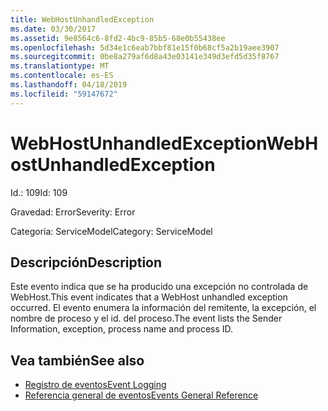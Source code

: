 ```yaml
---
title: WebHostUnhandledException
ms.date: 03/30/2017
ms.assetid: 9e8564c6-8fd2-4bc9-85b5-68e0b55438ee
ms.openlocfilehash: 5d34e1c6eab7bbf81e15f0b68cf5a2b19aee3907
ms.sourcegitcommit: 0be8a279af6d8a43e03141e349d3efd5d35f8767
ms.translationtype: MT
ms.contentlocale: es-ES
ms.lasthandoff: 04/18/2019
ms.locfileid: "59147672"
---
```

# <a name="webhostunhandledexception"></a><span data-ttu-id="a83e6-102">WebHostUnhandledException</span><span class="sxs-lookup"><span data-stu-id="a83e6-102">WebHostUnhandledException</span></span>
<span data-ttu-id="a83e6-103">Id.: 109</span><span class="sxs-lookup"><span data-stu-id="a83e6-103">Id: 109</span></span>  
  
 <span data-ttu-id="a83e6-104">Gravedad: Error</span><span class="sxs-lookup"><span data-stu-id="a83e6-104">Severity: Error</span></span>  
  
 <span data-ttu-id="a83e6-105">Categoría: ServiceModel</span><span class="sxs-lookup"><span data-stu-id="a83e6-105">Category: ServiceModel</span></span>  
  
## <a name="description"></a><span data-ttu-id="a83e6-106">Descripción</span><span class="sxs-lookup"><span data-stu-id="a83e6-106">Description</span></span>  
 <span data-ttu-id="a83e6-107">Este evento indica que se ha producido una excepción no controlada de WebHost.</span><span class="sxs-lookup"><span data-stu-id="a83e6-107">This event indicates that a WebHost unhandled exception occurred.</span></span> <span data-ttu-id="a83e6-108">El evento enumera la información del remitente, la excepción, el nombre de proceso y el id. del proceso.</span><span class="sxs-lookup"><span data-stu-id="a83e6-108">The event lists the Sender Information, exception, process name and process ID.</span></span>  
  
## <a name="see-also"></a><span data-ttu-id="a83e6-109">Vea también</span><span class="sxs-lookup"><span data-stu-id="a83e6-109">See also</span></span>

- [<span data-ttu-id="a83e6-110">Registro de eventos</span><span class="sxs-lookup"><span data-stu-id="a83e6-110">Event Logging</span></span>](../../../../../docs/framework/wcf/diagnostics/event-logging/index.md)
- [<span data-ttu-id="a83e6-111">Referencia general de eventos</span><span class="sxs-lookup"><span data-stu-id="a83e6-111">Events General Reference</span></span>](../../../../../docs/framework/wcf/diagnostics/event-logging/events-general-reference.md)
